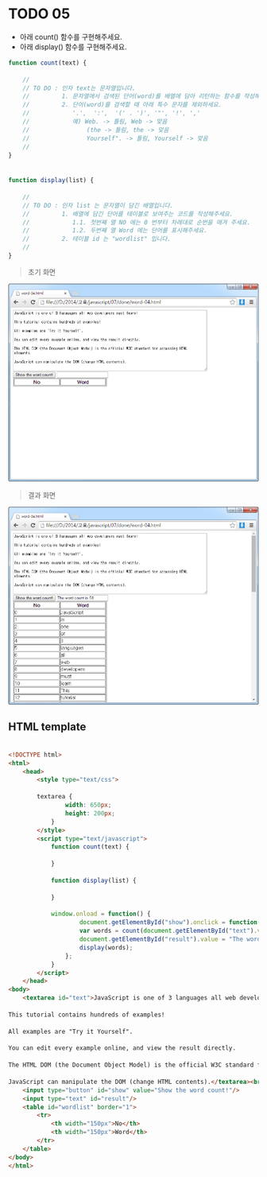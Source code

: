 ﻿TODO 05
========

* 아래 count() 함수를 구현해주세요.
* 아래 display() 함수를 구현해주세요.

```javascript
function count(text) {
	
	//
	// TO DO : 인자 text는 문자열입니다. 
	//         1. 문자열에서 검색된 단어(word)를 배열에 담아 리턴하는 함수를 작성해주세요.
	//         2. 단어(word)를 검색할 때 아래 특수 문자를 제외하세요.
	//            '.',  ':',  '(' . ')', '"', '!', ','
	//            예) Web. -> 틀림, Web -> 맞음
	//                (the -> 틀림, the -> 맞음
	//                Yourself". -> 틀림, Yourself -> 맞음
	//        
}


function display(list) {
	
	//
	// TO DO : 인자 list 는 문자열이 담긴 배열입니다. 
	//         1. 배열에 담긴 단어를 테이블로 보여주는 코드를 작성해주세요.
	//            1.1. 첫번째 열 NO 에는 0 번부터 차례대로 순번을 매겨 주세요.
	//            1.2. 두번째 열 Word 에는 단어를 표시해주세요.
	//         2. 테이블 id 는 "wordlist" 입니다.
	//        
}

```

> 초기 화면

![TODO05](https://raw.githubusercontent.com/lightsh/jsstudy/master/07/todo/images/todo_05.png)


>  결과 화면

![TODO05](https://raw.githubusercontent.com/lightsh/jsstudy/master/07/todo/images/todo_05_result.png)

## HTML template

```html

<!DOCTYPE html> 
<html>
	<head>
		<style type="text/css">			

		textarea {
				width: 650px;
				height: 200px;			
			}			
		</style>
		<script type="text/javascript">
			function count(text) {
				
			}
			
			function display(list) {
						
			}
			
			window.onload = function() {
					document.getElementById("show").onclick = function() {
					var words = count(document.getElementById("text").value);
					document.getElementById("result").value = "The word count is " + words.length ;
					display(words);
				};
			}			
		</script>
	</head>
<body> 
	<textarea id="text">JavaScript is one of 3 languages all web developers must learn:

This tutorial contains hundreds of examples!

All examples are "Try it Yourself".

You can edit every example online, and view the result directly.

The HTML DOM (the Document Object Model) is the official W3C standard for accessing HTML elements.

JavaScript can manipulate the DOM (change HTML contents).</textarea><br>
	<input type="button" id="show" value="Show the word count!"/>        
	<input type="text" id="result"/>
	<table id="wordlist" border="1">
		<tr> 
			<th width="150px">No</th>
			<th width="150px">Word</th>
		</tr>	
	</table> 
</body>
</html>

```
